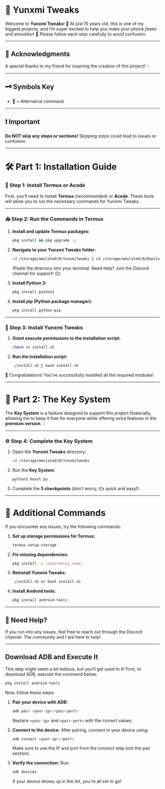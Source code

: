 

# 🚀 Yunxmi Tweaks

Welcome to **Yunxmi Tweaks**! 🎉 At just 15 years old, this is one of my biggest projects, and I’m super excited to help you make your phone *faster* and *smoother*! 🚀 Please follow each step carefully to avoid confusion.

---

## 🙌 Acknowledgments

A special thanks to my friend for inspiring the creation of this project! 💡

---

## 🗝️ Symbols Key

- 🔄 = Alternative command

---

## ❗ Important

**Do NOT skip any steps or sections!** Skipping steps could lead to issues or confusion.

---

# 🛠️ Part 1: Installation Guide

### 📱 Step 1: Install Termux or Acode

First, you’ll need to install **Termux** (recommended) or **Acode**. These tools will allow you to run the necessary commands for Yunxmi Tweaks.

---

### 📥 Step 2: Run the Commands in Termux

1. **Install and update Termux packages:**
   ```bash
   pkg install && pkg upgrade -y
   ```

2. **Navigate to your Yunxmi Tweaks folder:**
   ```bash
   cd /storage/emulated/0/YunxmiTweaks 🔄 cd /storage/emulated/0/Download/YunxmiTweaks
   ```
   (Paste the directory into your terminal. Need help? Join the Discord channel for support! 😉)

3. **Install Python 3:**
   ```bash
   pkg install python3
   ```

4. **Install pip (Python package manager):**
   ```bash
   pkg install python-pip
   ```

---

### 🧩 Step 3: Install Yunxmi Tweaks

1. **Grant execute permissions to the installation script:**
   ```bash
   chmod +x install.sh
   ```

2. **Run the installation script:**
   ```bash
   ./install.sh 🔄 bash install.sh
   ```

🎉 Congratulations! You’ve successfully installed all the required modules!

---

# 🔑 Part 2: The Key System

The **Key System** is a feature designed to support this project financially, allowing me to keep it free for everyone while offering extra features in the **premium version**. 💡

---

### ⚙️ Step 4: Complete the Key System

1. Open the **Yunxmi Tweaks** directory:
   ```bash
   cd /storage/emulated/0/YunxmiTweaks
   ```

2. Run the **Key System**:
   ```bash
   python3 boost.py
   ```

3. Complete the **5 checkpoints** (don’t worry, it’s quick and easy!).

---

# 🔧 Additional Commands

If you encounter any issues, try the following commands:

1. **Set up storage permissions for Termux:**
   ```bash
   termux-setup-storage
   ```

2. **Fix missing dependencies:**
   ```bash
   pkg install -y [dependency_name]
   ```

3. **Reinstall Yunxmi Tweaks:**
   ```bash
   ./install.sh or bash install.sh
   ```

4. **Install Android tools:**
   ```bash
   pkg install android-tools
   ```

---

## 💬 Need Help?

If you run into any issues, feel free to reach out through the Discord channel. The community and I are here to help!

---

## Download ADB and Execute It

This step might seem a bit tedious, but you’ll get used to it! First, to download ADB, execute the command below:

```bash
pkg install android-tools
```

Now, follow these steps:

1. **Pair your device with ADB:**
   ```bash
   adb pair <your-ip>:<pair-port>
   ```
   Replace `<your-ip>` and `<pair-port>` with the correct values.

2. **Connect to the device:**
   After pairing, connect to your device using:
   ```bash
   adb connect <your-ip>:<port>
   ```
   Make sure to use the IP and port from the connect step (not the pair section).

3. **Verify the connection:**
   Run:
   ```bash
   adb devices
   ```
   If your device shows up in the list, you're all set to go!
